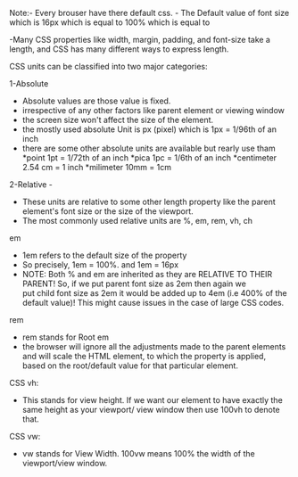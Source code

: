 Note:- Every brouser have there default css.
     - The Default value of font size which is 16px which is equal to 100% which is equal to 





-Many CSS properties like width, margin, padding,  and font-size take a length, and CSS has many different ways to express length.

CSS units can be classified into two major categories:

1-Absolute
 - Absolute values are those value is fixed.
 - irrespective of any other factors like parent element or viewing window
 - the screen size won't affect the size of the element.
 - the mostly used absolute Unit is px (pixel) which is 1px = 1/96th of an inch
 - there are some other absolute units are available but rearly use tham 
    *point	1pt = 1/72th of an inch
    *pica	1pc = 1/6th of an inch
    *centimeter	2.54 cm = 1 inch
    *milimeter	10mm = 1cm

2-Relative - 

 - These units are relative to some other length property like the parent element's font size or the size of the viewport.
 - The most commonly used relative units are %, em, rem, vh, ch


em

  - 1em refers to the default size of the property
  - So precisely, 1em = 100%. and 1em = 16px
  - NOTE: Both % and em are inherited as they are RELATIVE TO THEIR PARENT! So, if we put parent font size as 2em then again we                   
    put child font size as 2em it would be added up to 4em (i.e 400% of the default value)! This might cause issues in the case of large CSS codes.

rem

  - rem stands for Root em
  - the browser will ignore all the adjustments made to the parent elements and will scale the HTML element, to which the property is applied,  based on the root/default value for that particular element.


CSS vh:
  - This stands for view height. If we want our element to have exactly the same height as your viewport/ view window then use 100vh to denote  that.

CSS vw:
  - vw stands for View Width. 100vw means 100% the width of the viewport/view window.
 
   